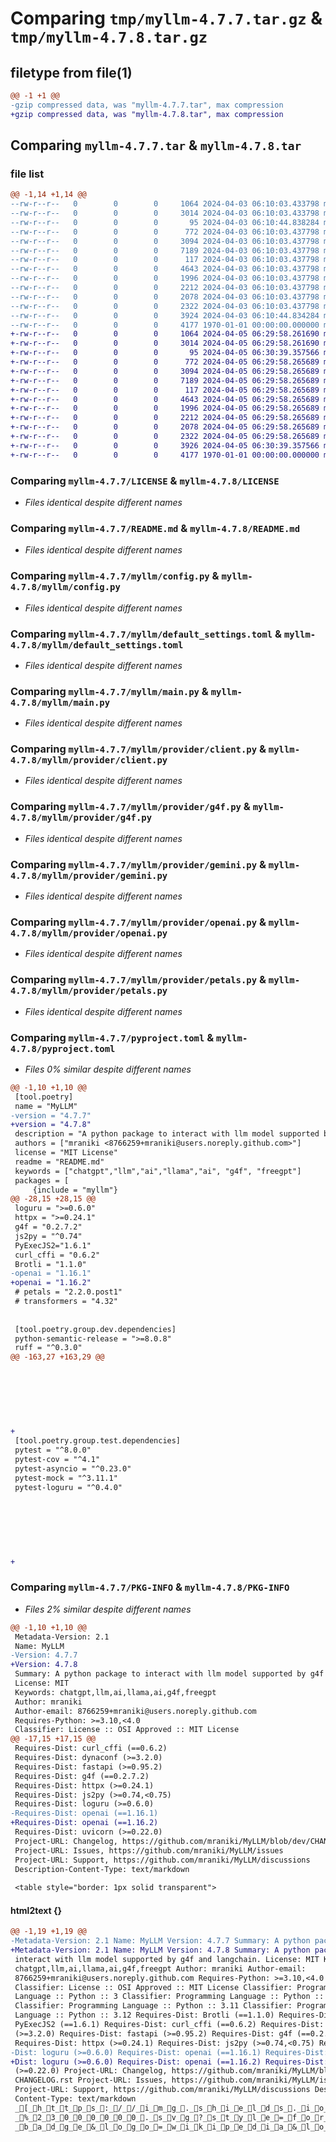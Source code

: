 # Comparing `tmp/myllm-4.7.7.tar.gz` & `tmp/myllm-4.7.8.tar.gz`

## filetype from file(1)

```diff
@@ -1 +1 @@
-gzip compressed data, was "myllm-4.7.7.tar", max compression
+gzip compressed data, was "myllm-4.7.8.tar", max compression
```

## Comparing `myllm-4.7.7.tar` & `myllm-4.7.8.tar`

### file list

```diff
@@ -1,14 +1,14 @@
--rw-r--r--   0        0        0     1064 2024-04-03 06:10:03.433798 myllm-4.7.7/LICENSE
--rw-r--r--   0        0        0     3014 2024-04-03 06:10:03.433798 myllm-4.7.7/README.md
--rw-r--r--   0        0        0       95 2024-04-03 06:10:44.838284 myllm-4.7.7/myllm/__init__.py
--rw-r--r--   0        0        0      772 2024-04-03 06:10:03.437798 myllm-4.7.7/myllm/config.py
--rw-r--r--   0        0        0     3094 2024-04-03 06:10:03.437798 myllm-4.7.7/myllm/default_settings.toml
--rw-r--r--   0        0        0     7189 2024-04-03 06:10:03.437798 myllm-4.7.7/myllm/main.py
--rw-r--r--   0        0        0      117 2024-04-03 06:10:03.437798 myllm-4.7.7/myllm/provider/__init__.py
--rw-r--r--   0        0        0     4643 2024-04-03 06:10:03.437798 myllm-4.7.7/myllm/provider/client.py
--rw-r--r--   0        0        0     1996 2024-04-03 06:10:03.437798 myllm-4.7.7/myllm/provider/g4f.py
--rw-r--r--   0        0        0     2212 2024-04-03 06:10:03.437798 myllm-4.7.7/myllm/provider/gemini.py
--rw-r--r--   0        0        0     2078 2024-04-03 06:10:03.437798 myllm-4.7.7/myllm/provider/openai.py
--rw-r--r--   0        0        0     2322 2024-04-03 06:10:03.437798 myllm-4.7.7/myllm/provider/petals.py
--rw-r--r--   0        0        0     3924 2024-04-03 06:10:44.834284 myllm-4.7.7/pyproject.toml
--rw-r--r--   0        0        0     4177 1970-01-01 00:00:00.000000 myllm-4.7.7/PKG-INFO
+-rw-r--r--   0        0        0     1064 2024-04-05 06:29:58.261690 myllm-4.7.8/LICENSE
+-rw-r--r--   0        0        0     3014 2024-04-05 06:29:58.261690 myllm-4.7.8/README.md
+-rw-r--r--   0        0        0       95 2024-04-05 06:30:39.357566 myllm-4.7.8/myllm/__init__.py
+-rw-r--r--   0        0        0      772 2024-04-05 06:29:58.265689 myllm-4.7.8/myllm/config.py
+-rw-r--r--   0        0        0     3094 2024-04-05 06:29:58.265689 myllm-4.7.8/myllm/default_settings.toml
+-rw-r--r--   0        0        0     7189 2024-04-05 06:29:58.265689 myllm-4.7.8/myllm/main.py
+-rw-r--r--   0        0        0      117 2024-04-05 06:29:58.265689 myllm-4.7.8/myllm/provider/__init__.py
+-rw-r--r--   0        0        0     4643 2024-04-05 06:29:58.265689 myllm-4.7.8/myllm/provider/client.py
+-rw-r--r--   0        0        0     1996 2024-04-05 06:29:58.265689 myllm-4.7.8/myllm/provider/g4f.py
+-rw-r--r--   0        0        0     2212 2024-04-05 06:29:58.265689 myllm-4.7.8/myllm/provider/gemini.py
+-rw-r--r--   0        0        0     2078 2024-04-05 06:29:58.265689 myllm-4.7.8/myllm/provider/openai.py
+-rw-r--r--   0        0        0     2322 2024-04-05 06:29:58.265689 myllm-4.7.8/myllm/provider/petals.py
+-rw-r--r--   0        0        0     3926 2024-04-05 06:30:39.357566 myllm-4.7.8/pyproject.toml
+-rw-r--r--   0        0        0     4177 1970-01-01 00:00:00.000000 myllm-4.7.8/PKG-INFO
```

### Comparing `myllm-4.7.7/LICENSE` & `myllm-4.7.8/LICENSE`

 * *Files identical despite different names*

### Comparing `myllm-4.7.7/README.md` & `myllm-4.7.8/README.md`

 * *Files identical despite different names*

### Comparing `myllm-4.7.7/myllm/config.py` & `myllm-4.7.8/myllm/config.py`

 * *Files identical despite different names*

### Comparing `myllm-4.7.7/myllm/default_settings.toml` & `myllm-4.7.8/myllm/default_settings.toml`

 * *Files identical despite different names*

### Comparing `myllm-4.7.7/myllm/main.py` & `myllm-4.7.8/myllm/main.py`

 * *Files identical despite different names*

### Comparing `myllm-4.7.7/myllm/provider/client.py` & `myllm-4.7.8/myllm/provider/client.py`

 * *Files identical despite different names*

### Comparing `myllm-4.7.7/myllm/provider/g4f.py` & `myllm-4.7.8/myllm/provider/g4f.py`

 * *Files identical despite different names*

### Comparing `myllm-4.7.7/myllm/provider/gemini.py` & `myllm-4.7.8/myllm/provider/gemini.py`

 * *Files identical despite different names*

### Comparing `myllm-4.7.7/myllm/provider/openai.py` & `myllm-4.7.8/myllm/provider/openai.py`

 * *Files identical despite different names*

### Comparing `myllm-4.7.7/myllm/provider/petals.py` & `myllm-4.7.8/myllm/provider/petals.py`

 * *Files identical despite different names*

### Comparing `myllm-4.7.7/pyproject.toml` & `myllm-4.7.8/pyproject.toml`

 * *Files 0% similar despite different names*

```diff
@@ -1,10 +1,10 @@
 [tool.poetry]
 name = "MyLLM"
-version = "4.7.7"
+version = "4.7.8"
 description = "A python package to interact with llm model supported by g4f and langchain."
 authors = ["mraniki <8766259+mraniki@users.noreply.github.com>"]
 license = "MIT License"
 readme = "README.md"
 keywords = ["chatgpt","llm","ai","llama","ai", "g4f", "freegpt"]
 packages = [
     {include = "myllm"}
@@ -28,15 +28,15 @@
 loguru = ">=0.6.0"
 httpx = ">=0.24.1"
 g4f = "0.2.7.2"
 js2py = "^0.74"
 PyExecJS2="1.6.1"
 curl_cffi = "0.6.2"
 Brotli = "1.1.0"
-openai = "1.16.1"
+openai = "1.16.2"
 # petals = "2.2.0.post1"
 # transformers = "4.32"
 
 
 [tool.poetry.group.dev.dependencies]
 python-semantic-release = ">=8.0.8"
 ruff = "^0.3.0"
@@ -163,27 +163,29 @@
 
 
 
 
 
 
 
+
 [tool.poetry.group.test.dependencies]
 pytest = "^8.0.0"
 pytest-cov = "^4.1"
 pytest-asyncio = "^0.23.0"
 pytest-mock = "^3.11.1"
 pytest-loguru = "^0.4.0"
 
 
 
 
 
 
 
+
```

### Comparing `myllm-4.7.7/PKG-INFO` & `myllm-4.7.8/PKG-INFO`

 * *Files 2% similar despite different names*

```diff
@@ -1,10 +1,10 @@
 Metadata-Version: 2.1
 Name: MyLLM
-Version: 4.7.7
+Version: 4.7.8
 Summary: A python package to interact with llm model supported by g4f and langchain.
 License: MIT
 Keywords: chatgpt,llm,ai,llama,ai,g4f,freegpt
 Author: mraniki
 Author-email: 8766259+mraniki@users.noreply.github.com
 Requires-Python: >=3.10,<4.0
 Classifier: License :: OSI Approved :: MIT License
@@ -17,15 +17,15 @@
 Requires-Dist: curl_cffi (==0.6.2)
 Requires-Dist: dynaconf (>=3.2.0)
 Requires-Dist: fastapi (>=0.95.2)
 Requires-Dist: g4f (==0.2.7.2)
 Requires-Dist: httpx (>=0.24.1)
 Requires-Dist: js2py (>=0.74,<0.75)
 Requires-Dist: loguru (>=0.6.0)
-Requires-Dist: openai (==1.16.1)
+Requires-Dist: openai (==1.16.2)
 Requires-Dist: uvicorn (>=0.22.0)
 Project-URL: Changelog, https://github.com/mraniki/MyLLM/blob/dev/CHANGELOG.rst
 Project-URL: Issues, https://github.com/mraniki/MyLLM/issues
 Project-URL: Support, https://github.com/mraniki/MyLLM/discussions
 Description-Content-Type: text/markdown
 
 <table style="border: 1px solid transparent">
```

#### html2text {}

```diff
@@ -1,19 +1,19 @@
-Metadata-Version: 2.1 Name: MyLLM Version: 4.7.7 Summary: A python package to
+Metadata-Version: 2.1 Name: MyLLM Version: 4.7.8 Summary: A python package to
 interact with llm model supported by g4f and langchain. License: MIT Keywords:
 chatgpt,llm,ai,llama,ai,g4f,freegpt Author: mraniki Author-email:
 8766259+mraniki@users.noreply.github.com Requires-Python: >=3.10,<4.0
 Classifier: License :: OSI Approved :: MIT License Classifier: Programming
 Language :: Python :: 3 Classifier: Programming Language :: Python :: 3.10
 Classifier: Programming Language :: Python :: 3.11 Classifier: Programming
 Language :: Python :: 3.12 Requires-Dist: Brotli (==1.1.0) Requires-Dist:
 PyExecJS2 (==1.6.1) Requires-Dist: curl_cffi (==0.6.2) Requires-Dist: dynaconf
 (>=3.2.0) Requires-Dist: fastapi (>=0.95.2) Requires-Dist: g4f (==0.2.7.2)
 Requires-Dist: httpx (>=0.24.1) Requires-Dist: js2py (>=0.74,<0.75) Requires-
-Dist: loguru (>=0.6.0) Requires-Dist: openai (==1.16.1) Requires-Dist: uvicorn
+Dist: loguru (>=0.6.0) Requires-Dist: openai (==1.16.2) Requires-Dist: uvicorn
 (>=0.22.0) Project-URL: Changelog, https://github.com/mraniki/MyLLM/blob/dev/
 CHANGELOG.rst Project-URL: Issues, https://github.com/mraniki/MyLLM/issues
 Project-URL: Support, https://github.com/mraniki/MyLLM/discussions Description-
 Content-Type: text/markdown
 _[_h_t_t_p_s_:_/_/_i_m_g_._s_h_i_e_l_d_s_._i_o_/_b_a_d_g_e_/_W_i_k_i_-
 _%_2_3_0_0_0_0_0_0_._s_v_g_?_s_t_y_l_e_=_f_o_r_-_t_h_e_-
 _b_a_d_g_e_&_l_o_g_o_=_w_i_k_i_p_e_d_i_a_&_l_o_g_o_C_o_l_o_r_=_w_h_i_t_e_]_[_h_t_t_p_s_:_/_/
```

